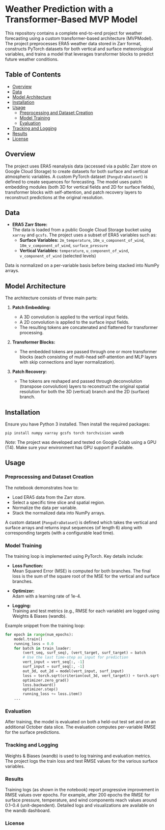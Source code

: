 # Weather Prediction with a Transformer-Based MVP Model

This repository contains a complete end-to-end project for weather forecasting using a custom transformer-based architecture (MVPModel). The project preprocesses ERA5 weather data stored in Zarr format, constructs PyTorch datasets for both vertical and surface meteorological variables, and trains a model that leverages transformer blocks to predict future weather conditions.

## Table of Contents

- [Overview](#overview)
- [Data](#data)
- [Model Architecture](#model-architecture)
- [Installation](#installation)
- [Usage](#usage)
  - [Preprocessing and Dataset Creation](#preprocessing-and-dataset-creation)
  - [Model Training](#model-training)
  - [Evaluation](#evaluation)
- [Tracking and Logging](#tracking-and-logging)
- [Results](#results)
- [License](#license)

## Overview

The project uses ERA5 reanalysis data (accessed via a public Zarr store on Google Cloud Storage) to create datasets for both surface and vertical atmospheric variables. A custom PyTorch dataset (`PanguEraDataset`) is defined to create sequences for forecasting. The model uses patch embedding modules (both 3D for vertical fields and 2D for surface fields), transformer blocks with self-attention, and patch recovery layers to reconstruct predictions at the original resolution.

## Data

- **ERA5 Zarr Store:**  
  The data is loaded from a public Google Cloud Storage bucket using `xarray` and `gcsfs`. The project uses a subset of ERA5 variables such as:
  - **Surface Variables:** `2m_temperature`, `10m_u_component_of_wind`, `10m_v_component_of_wind`, `surface_pressure`
  - **Vertical Variables:** `temperature`, `u_component_of_wind`, `v_component_of_wind` (selected levels)

Data is normalized on a per-variable basis before being stacked into NumPy arrays.

## Model Architecture

The architecture consists of three main parts:

1. **Patch Embedding:**  
   - A 3D convolution is applied to the vertical input fields.
   - A 2D convolution is applied to the surface input fields.
   - The resulting tokens are concatenated and flattened for transformer processing.

2. **Transformer Blocks:**  
   - The embedded tokens are passed through one or more transformer blocks (each consisting of multi-head self-attention and MLP layers with skip connections and layer normalization).

3. **Patch Recovery:**  
   - The tokens are reshaped and passed through deconvolution (transpose convolution) layers to reconstruct the original spatial resolution for both the 3D (vertical) branch and the 2D (surface) branch.

## Installation

Ensure you have Python 3 installed. Then install the required packages:

`pip install numpy xarray gcsfs torch torchvision wandb`

*Note:* The project was developed and tested on Google Colab using a GPU (T4). Make sure your environment has GPU support if available.

## Usage

### Preprocessing and Dataset Creation

The notebook demonstrates how to:
- Load ERA5 data from the Zarr store.
- Select a specific time slice and spatial region.
- Normalize the data per variable.
- Stack the normalized data into NumPy arrays.

A custom dataset (`PanguEraDataset`) is defined which takes the vertical and surface arrays and returns input sequences (of length 6) along with corresponding targets (with a configurable lead time).

### Model Training

The training loop is implemented using PyTorch. Key details include:

- **Loss Function:**  
  Mean Squared Error (MSE) is computed for both branches. The final loss is the sum of the square root of the MSE for the vertical and surface branches.

- **Optimizer:**  
  Adam with a learning rate of 1e-4.

- **Logging:**  
  Training and test metrics (e.g., RMSE for each variable) are logged using Weights & Biases (wandb).

Example snippet from the training loop:

```python
for epoch in range(num_epochs):
    model.train()
    running_loss = 0.0
    for batch in train_loader:
        (vert_seq, surf_seq), (vert_target, surf_target) = batch
        # Use the last time-step as input for prediction
        vert_input = vert_seq[:, -1]
        surf_input = surf_seq[:, -1]
        out_3d, out_2d = model(vert_input, surf_input)
        loss = torch.sqrt(criterion(out_3d, vert_target)) + torch.sqrt(criterion(out_2d, surf_target))
        optimizer.zero_grad()
        loss.backward()
        optimizer.step()
        running_loss += loss.item()
    ...
```
### Evaluation

After training, the model is evaluated on both a held-out test set and on an additional October data slice. The evaluation computes per-variable RMSE for the surface predictions.

### Tracking and Logging

Weights & Biases (wandb) is used to log training and evaluation metrics. The project logs the train loss and test RMSE values for the various surface variables.

### Results

Training logs (as shown in the notebook) report progressive improvement in RMSE values over epochs. For example, after 200 epochs the RMSE for surface pressure, temperature, and wind components reach values around 0.1–0.4 (unit-dependent). Detailed logs and visualizations are available on the wandb dashboard.

### License
